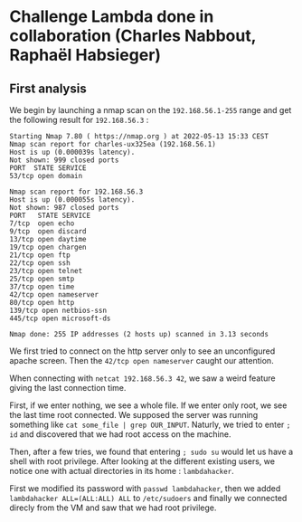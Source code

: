 # Challenge Lambda done in collaboration (Charles Nabbout, Raphaël Habsieger)


## First analysis
We begin by launching a nmap scan on the `192.168.56.1-255` range and get the following result for `192.168.56.3` :
```
Starting Nmap 7.80 ( https://nmap.org ) at 2022-05-13 15:33 CEST
Nmap scan report for charles-ux325ea (192.168.56.1)
Host is up (0.000039s latency).
Not shown: 999 closed ports
PORT  STATE SERVICE
53/tcp open domain

Nmap scan report for 192.168.56.3
Host is up (0.000055s latency).
Not shown: 987 closed ports
PORT   STATE SERVICE
7/tcp  open echo
9/tcp  open discard
13/tcp open daytime
19/tcp open chargen
21/tcp open ftp
22/tcp open ssh
23/tcp open telnet
25/tcp open smtp
37/tcp open time
42/tcp open nameserver
80/tcp open http
139/tcp open netbios-ssn
445/tcp open microsoft-ds

Nmap done: 255 IP addresses (2 hosts up) scanned in 3.13 seconds
```

We first tried to connect on the http server only to see an unconfigured apache screen. Then the `42/tcp open nameserver` caught our attention.

When connecting with `netcat 192.168.56.3 42`, we saw a weird feature giving the last connection time.

First, if we enter nothing, we see a whole file. If we enter only root, we see the last time root connected. We supposed the server was running something like `cat some_file | grep OUR_INPUT`. Naturly, we tried to enter `; id` and discovered that we had root access on the machine.

Then, after a few tries, we found that entering `; sudo su` would let us have a shell with root privilege. After looking at the different existing users, we notice one with actual directories in its home : `lambdahacker`.

First we modified its password with `passwd lambdahacker`, then we added `lambdahacker ALL=(ALL:ALL) ALL` to `/etc/sudoers` and finally we connected direcly from the VM and saw that we had root privilege.
 